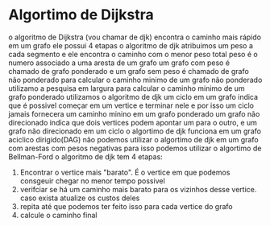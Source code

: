# Algortimo de Dijkstra
o algoritmo de Dijkstra (vou chamar de djk) encontra o caminho mais rápido em um grafo
ele possui 4 etapas
o algoritmo de djk atribuimos um peso a cada segmento e ele encontra o caminho com o menor peso total
peso é o numero associado a uma aresta de um grafo
um grafo com peso é chamado de grafo ponderado 
e um grafo sem peso é chamado de grafo não ponderado
para calcular o caminho minimo de um grafo não ponderado utilizamo a pesquisa em largura
para calcular o caminho minimo de um grafo ponderado utilizamos o algoritmo de djk
um ciclo em um grafo indica que é possivel começar em um vertice e terminar nele
e por isso um ciclo jamais fornecera um caminho minino em um grafo ponderado
um grafo não direcionado indica que dois vertices podem apontar um para o outro, e um grafo não direcionado em um ciclo
o algortimo de djk funciona em um grafo aciclico dirigido(DAG)
não podemos utilizar o algortimo de djk em um grafo com arestas com pesos negativas
para isso podemos utilizar o algortimo de Bellman-Ford
o algoritmo de djk tem 4 etapas:
1) Encontrar o vertice mais "barato". É o vertice em que podemos consgeuir chegar no menor tempo possivel
2) verifciar se há um caminho mais barato para os vizinhos desse vertice. caso exista atualize os custos deles
3) repita até que podemos ter feito isso para cada vertice do grafo
4) calcule o caminho final